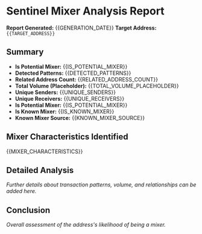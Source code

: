 # Sentinel Mixer Analysis Report

**Report Generated:** {{GENERATION_DATE}}
**Target Address:** `{{TARGET_ADDRESS}}`

## Summary

- **Is Potential Mixer:** {{IS_POTENTIAL_MIXER}}
- **Detected Patterns:** {{DETECTED_PATTERNS}}
- **Related Address Count:** {{RELATED_ADDRESS_COUNT}}
- **Total Volume (Placeholder):** {{TOTAL_VOLUME_PLACEHOLDER}}
- **Unique Senders:** {{UNIQUE_SENDERS}}
- **Unique Receivers:** {{UNIQUE_RECEIVERS}}
- **Is Potential Mixer:** {{IS_POTENTIAL_MIXER}}
- **Is Known Mixer:** {{IS_KNOWN_MIXER}}
- **Known Mixer Source:** {{KNOWN_MIXER_SOURCE}}

## Mixer Characteristics Identified

{{MIXER_CHARACTERISTICS}}

## Detailed Analysis

*Further details about transaction patterns, volume, and relationships can be added here.*

## Conclusion

*Overall assessment of the address's likelihood of being a mixer.*

